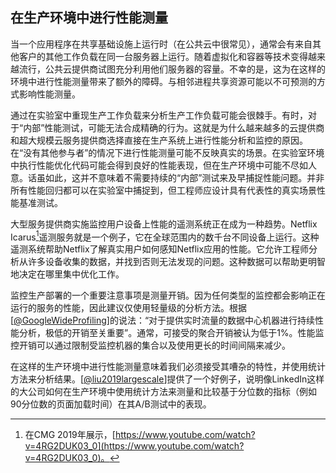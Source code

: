 ## 在生产环境中进行性能测量

当一个应用程序在共享基础设施上运行时（在公共云中很常见），通常会有来自其他客户的其他工作负载在同一台服务器上运行。随着虚拟化和容器等技术变得越来越流行，公共云提供商试图充分利用他们服务器的容量。不幸的是，这为在这样的环境中进行性能测量带来了额外的障碍。与相邻进程共享资源可能以不可预测的方式影响性能测量。

通过在实验室中重现生产工作负载来分析生产工作负载可能会很棘手。有时，对于“内部”性能测试，可能无法合成精确的行为。这就是为什么越来越多的云提供商和超大规模云服务提供商选择直接在生产系统上进行性能分析和监控的原因。在“没有其他参与者”的情况下进行性能测量可能不反映真实的场景。在实验室环境中执行性能优化代码可能会得到良好的性能表现，但在生产环境中可能不尽如人意。话虽如此，这并不意味着不需要持续的“内部”测试来及早捕捉性能问题。并非所有性能回归都可以在实验室中捕捉到，但工程师应设计具有代表性的真实场景性能基准测试。

大型服务提供商实施监控用户设备上性能的遥测系统正在成为一种趋势。Netflix Icarus[^1]遥测服务就是一个例子，它在全球范围内的数千台不同设备上运行。这种遥测系统帮助Netflix了解真实用户如何感知Netflix应用的性能。它允许工程师分析从许多设备收集的数据，并找到否则无法发现的问题。这种数据可以帮助更明智地决定在哪里集中优化工作。

监控生产部署的一个重要注意事项是测量开销。因为任何类型的监控都会影响正在运行的服务的性能，因此建议仅使用轻量级的分析方法。根据[[@GoogleWideProfiling](../References.md#GoogleWideProfiling)]的说法：“对于提供实时流量的数据中心机器进行持续性能分析，极低的开销至关重要”。通常，可接受的聚合开销被认为低于1%。性能监控开销可以通过限制受监控机器的集合以及使用更长的时间间隔来减少。

在这样的生产环境中进行性能测量意味着我们必须接受其嘈杂的特性，并使用统计方法来分析结果。[[@liu2019largescale](../References.md#liu2019largescale)]提供了一个好例子，说明像LinkedIn这样的大公司如何在生产环境中使用统计方法来测量和比较基于分位数的指标（例如90分位数的页面加载时间）在其A/B测试中的表现。

[^1]: 在CMG 2019年展示，[https://www.youtube.com/watch?v=4RG2DUK03_0](https://www.youtube.com/watch?v=4RG2DUK03_0)。
